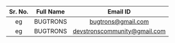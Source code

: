 | Sr. No. | Full Name | Email ID |
| :--: | :--: | :--: |
| eg | BUGTRONS | bugtrons@gmail.com |
| eg | BUGTRONS | devstronscommunity@gmail.com |
